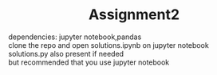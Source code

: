# <center>Assignment2</center>
dependencies: jupyter notebook,pandas </br>
clone the repo and open solutions.ipynb on jupyter notebook</br>
solutions.py also present if needed</br>
but recommended that you use jupyter notebook</br>

